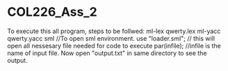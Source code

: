 # COL226_Ass_2

To execute this all program, steps to be follwed:
  ml-lex qwerty.lex
  ml-yacc qwerty.yacc
  sml //To open sml environment.
  use "loader.sml"; // this will open all nessesary file needed for code to execute
  par(infile); //infile is the name of input file.
 Now open "output.txt" in same directory to see the output.
